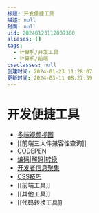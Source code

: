 ```yaml
---
标题: 开发便捷工具
描述: null
封面: null
uid: 20240123112807360
aliases: []
tags:
  - 计算机/开发工具
  - 计算机/前端
cssclasses: null
创建时间: 2024-01-23 11:28:07
更新时间: 2024-03-11 08:27:39
---
```


# 开发便捷工具

 - [多端视频视图](https://responsively.app/)
 - [[前端三大件兼容性查询]]
 - [CODEPEN](https://codepen.io/)
 - [编码|解码|转换](https://smalldev.tools/)
 - [开发者信息聚集](https://daily.dev/)
 - [CSS技巧](https://css-tricks.com/)
- [[前端工具]]
- [[其他工具]]
- [[代码转换工具]]
